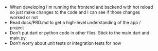 - When developing I'm running the frontend and backend with hot reload so just make changes to the code and I can see if those changes worked or not
- Read docs/PRD.md to get a high-level understanding of the app / project
- Don't put dart or python code in other files. Stick to the main.dart and main.py
- Don't worry about unit tests or integration tests for now
